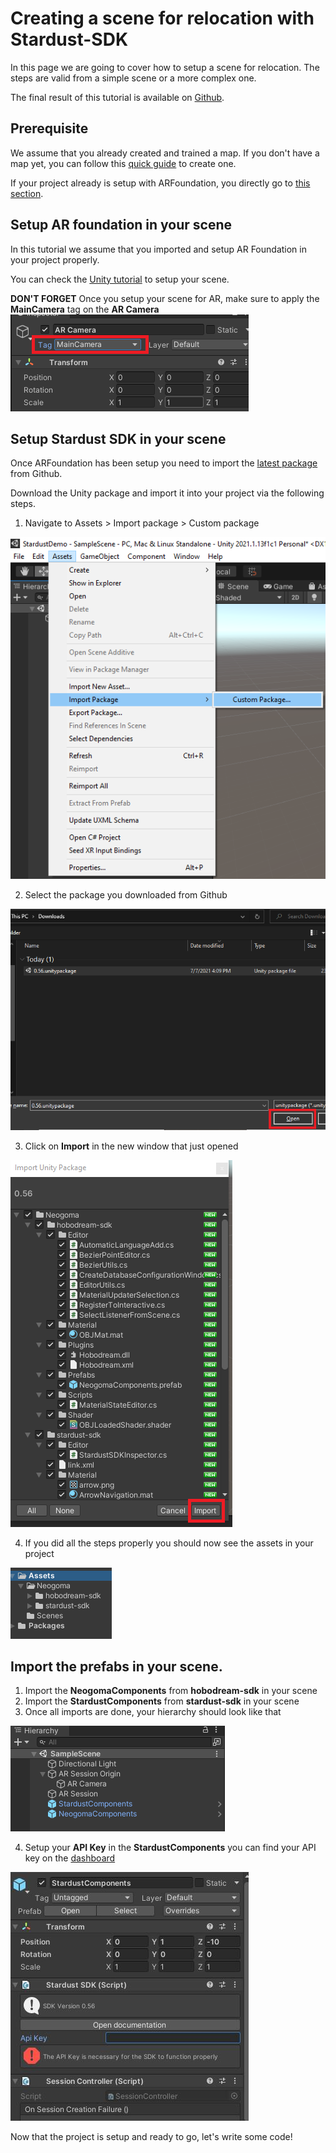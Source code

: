 # Creating a scene for relocation with Stardust-SDK

In this page we are going to cover how to setup a scene for relocation. The steps are valid from a simple scene or a more complex one.

The final result of this tutorial is available on [Github](https://github.com/Neogoma/tutorial-simple-relocation).

## Prerequisite 

We assume that you already created and trained a map. If you don't have a map yet, you can follow this [quick guide](quick_guide.md) to create one. 

If your project already is setup with ARFoundation, you directly go to [this section](#setup-stardust-sdk-in-your-scene).

## Setup AR foundation in your scene

In this tutorial we assume that you imported and setup AR Foundation in your project properly.

You can check the [Unity tutorial](https://learn.unity.com/tutorial/setting-up-ar-foundation) to setup your scene.

**DON'T FORGET** Once you setup your scene for AR, make sure to apply the **MainCamera** tag on the **AR Camera**  
![AR Camera](img/setup/ar_camera.png)


## Setup Stardust SDK in your scene

Once ARFoundation has been setup you need to import the [latest package](https://github.com/Neogoma/stardust-SDK/releases/) from Github.

Download the Unity package and import it into your project via the following steps.

1. Navigate to Assets > Import package > Custom package

![Custom import](img/setup/guide_import1.png)

2. Select the package you downloaded from Github

![Import package](img/setup/guide_import2.png)

3. Click on **Import** in the new window that just opened

![Import package](img/setup/guide_import3.png)

4. If you did all the steps properly you should now see the assets in your project

![Assets imported](img/setup/guide_import4.png)

## Import the prefabs in your scene.

1. Import the **NeogomaComponents** from __hobodream-sdk__ in your scene
2. Import the **StardustComponents** from __stardust-sdk__ in your scene
3. Once all imports are done, your hierarchy should look like that

![Scene ready](img/setup/scene_ready.png)

4. Setup your **API Key** in the **StardustComponents** you can find your API key on the [dashboard](https://stardust.neogoma.com/profile)

![Token setup](img/setup/token_setup.jpg)

Now that the project is setup and ready to go, let's write some code!